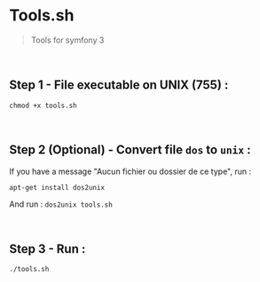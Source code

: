 # Tools.sh
> Tools for symfony 3

<br>

## Step 1 - File executable on UNIX (755) :

    chmod +x tools.sh

<br>

## Step 2 (Optional) - Convert file `dos` to `unix` :
If you have a message "Aucun fichier ou dossier de ce type", run :

    apt-get install dos2unix

And run : `dos2unix tools.sh`

<br>

## Step 3 - Run :

    ./tools.sh
